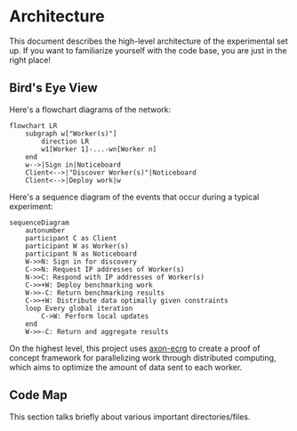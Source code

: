 # Architecture

This document describes the high-level architecture of the experimental set up. If you want to familiarize yourself with the code base, you are just in the right place!

## Bird's Eye View

Here's a flowchart diagrams of the network:

```mermaid
flowchart LR
    subgraph w["Worker(s)"]
        direction LR
        w1[Worker 1]-...-wn[Worker n]
    end
    w-->|Sign in|Noticeboard
    Client<-->|"Discover Worker(s)"|Noticeboard
    Client<-->|Deploy work|w
```

Here's a sequence diagram of the events that occur during a typical experiment:

```mermaid
sequenceDiagram
    autonumber
    participant C as Client
    participant W as Worker(s)
    participant N as Noticeboard
    W->>N: Sign in for discovery
    C->>N: Request IP addresses of Worker(s)
    N->>C: Respond with IP addresses of Worker(s)
    C->>+W: Deploy benchmarking work
    W->>-C: Return benchmarking results
    C->>+W: Distribute data optimally given constraints
    loop Every global iteration
        C->W: Perform local updates
    end
    W->>-C: Return and aggregate results
```

On the highest level, this project uses [axon-ecrg](https://github.com/DuncanMays/axon-ECRG#readme) to create a proof of concept framework for parallelizing work through distributed computing, which aims to optimize the amount of data sent to each worker.

## Code Map

This section talks briefly about various important directories/files.
